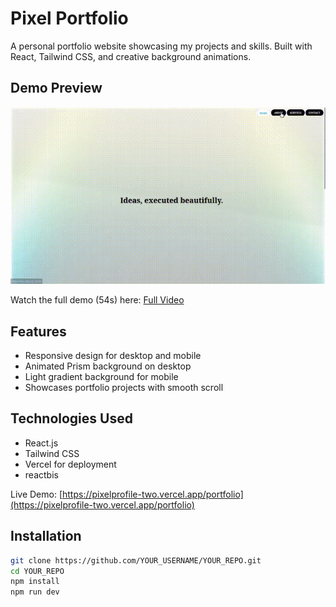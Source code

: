   # Pixel Portfolio

A personal portfolio website showcasing my projects and skills. Built with React, Tailwind CSS, and creative background animations.

## Demo Preview
![Demo Preview](public/demo-preview.gif)

Watch the full demo (54s) here: [Full Video](https://pixelprofile-two.vercel.app/portfolio)

## Features
- Responsive design for desktop and mobile
- Animated Prism background on desktop
- Light gradient background for mobile
- Showcases portfolio projects with smooth scroll

## Technologies Used
- React.js
- Tailwind CSS
- Vercel for deployment
- reactbis

  
Live Demo: [https://pixelprofile-two.vercel.app/portfolio](https://pixelprofile-two.vercel.app/portfolio)

## Installation
```bash
git clone https://github.com/YOUR_USERNAME/YOUR_REPO.git
cd YOUR_REPO
npm install
npm run dev
